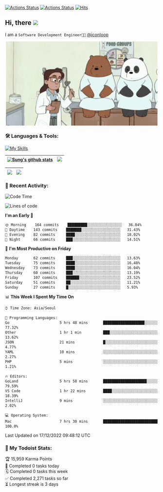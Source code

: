 
[![Actions Status](https://github.com/ddok2/ddok2/workflows/Todoist%20Readme/badge.svg)](https://github.com/ddok2/ddok2/actions)
[![Actions Status](https://github.com/ddok2/ddok2/workflows/wakatime-stats/badge.svg)](https://github.com/ddok2/ddok2/actions)
[![Hits](https://hits.seeyoufarm.com/api/count/incr/badge.svg?url=https%3A%2F%2Fgithub.com%2Fddok2&count_bg=%23FF9595&title_bg=%23555555&icon=github.svg&icon_color=%23FFFFFF&title=hits&edge_flat=false)](https://hits.seeyoufarm.com)

<!-- ![visitors](https://visitor-badge.laobi.icu/badge?page_id=ddok2.ddok2) -->
## Hi, there <img src="https://raw.githubusercontent.com/MartinHeinz/MartinHeinz/master/wave.gif" width="3%">

I am a `Software Development Engineer🧑‍💻` [@iconloop](https://github.com/iconloop)


<p align="center">
    <img align="center" alt="GIF" src="img/debugging.gif" />
</p>


### 🛠 Languages & Tools:

[![My Skills](https://skillicons.dev/icons?i=go,js,ts,py,express,react,svelte,jquery,pug,mongodb,mysql,redis,aws,docker,kubernetes)](https://skillicons.dev)


| <a href="https://github-readme-stats.vercel.app/api?username=ddok2&show_icons=true&include_all_commits=true&count_private=true&theme=buefy&hide_border=true"><img align="center" src="https://github-readme-stats.vercel.app/api?username=ddok2&show_icons=true&include_all_commits=true&count_private=true&theme=buefy&hide_border=true" alt="Sung's github stats" /></a> | <a href="https://github.com/ddok2"><img src="http://github-readme-streak-stats.herokuapp.com?user=ddok2&hide_border=true" /></a> |
| ------------- |------------- |


| <a href="https://github.com/ddok2"><img align="center" src="https://github-readme-stats.vercel.app/api/top-langs/?username=ddok2&theme=buefy&hide=html,css&hide_border=true" /></a> | <a href="https://github.com/ddok2"><img align="center" src="https://activity-graph.herokuapp.com/graph?username=ddok2&theme=github&hide_border=true" height="250" /></a> |
| ------------- |--------------------------------------------------------------------------------------------------------------------------------------------------------------------------|


<!-- <details open>
    <summary>📈 My GitHub Stats</summary>
    <p align="center">
        <a href="https://github.com/ddok2">
            <img align="center" src="https://github-readme-stats.vercel.app/api?username=ddok2&show_icons=true&include_all_commits=true&count_private=true&theme=buefy&hide_border=true" alt="Sung's github stats" />
        </a>
    </p>
</details>
<details>
    <summary>💬 Top Languages</summary>
    <p align="center"> 
        <a href="https://github.com/ddok2">
            <img align="center" src="https://github-readme-stats.vercel.app/api/top-langs/?username=ddok2&layout=compact&theme=buefy&hide=html,css&hide_border=true" />
        </a>
    </p>
</details> -->


### 🌈 Recent Activity:
<!--START_SECTION:waka-->
![Code Time](http://img.shields.io/badge/Code%20Time-1%2C893%20hrs%2057%20mins-blue)

![Lines of code](https://img.shields.io/badge/From%20Hello%20World%20I%27ve%20Written-1%20Million%20lines%20of%20code-blue)

**I'm an Early 🐤** 

```text
🌞 Morning    164 commits    █████████░░░░░░░░░░░░░░░░   36.04% 
🌆 Daytime    143 commits    ███████░░░░░░░░░░░░░░░░░░   31.43% 
🌃 Evening    82 commits     ████░░░░░░░░░░░░░░░░░░░░░   18.02% 
🌙 Night      66 commits     ███░░░░░░░░░░░░░░░░░░░░░░   14.51%

```
📅 **I'm Most Productive on Friday** 

```text
Monday       62 commits     ███░░░░░░░░░░░░░░░░░░░░░░   13.63% 
Tuesday      75 commits     ████░░░░░░░░░░░░░░░░░░░░░   16.48% 
Wednesday    73 commits     ████░░░░░░░░░░░░░░░░░░░░░   16.04% 
Thursday     60 commits     ███░░░░░░░░░░░░░░░░░░░░░░   13.19% 
Friday       107 commits    ██████░░░░░░░░░░░░░░░░░░░   23.52% 
Saturday     51 commits     ██░░░░░░░░░░░░░░░░░░░░░░░   11.21% 
Sunday       27 commits     █░░░░░░░░░░░░░░░░░░░░░░░░   5.93%

```


📊 **This Week I Spent My Time On** 

```text
⌚︎ Time Zone: Asia/Seoul

💬 Programming Languages: 
Go                       5 hrs 48 mins       ███████████████████░░░░░░   77.32% 
Other                    1 hr 1 min          ███░░░░░░░░░░░░░░░░░░░░░░   13.62% 
JSON                     21 mins             █░░░░░░░░░░░░░░░░░░░░░░░░   4.77% 
YAML                     10 mins             ░░░░░░░░░░░░░░░░░░░░░░░░░   2.27% 
PHP                      5 mins              ░░░░░░░░░░░░░░░░░░░░░░░░░   1.21%

🔥 Editors: 
GoLand                   5 hrs 58 mins       ████████████████████░░░░░   79.59% 
VS Code                  1 hr 22 mins        ████░░░░░░░░░░░░░░░░░░░░░   18.39% 
IntelliJ                 9 mins              ░░░░░░░░░░░░░░░░░░░░░░░░░   2.02%

💻 Operating System: 
Mac                      7 hrs 30 mins       █████████████████████████   100.0%

```


 Last Updated on 17/12/2022 09:48:12 UTC
<!--END_SECTION:waka-->

### 🚧 My Todoist Stats:
<!-- TODO-IST:START -->
🏆  15,959 Karma Points           
🌸  Completed 0 tasks today           
🗓  Completed 0 tasks this week           
✅  Completed 2,271 tasks so far           
⏳  Longest streak is 3 days
<!-- TODO-IST:END -->

